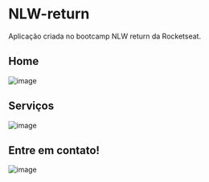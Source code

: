 # NLW-return
Aplicação criada no bootcamp NLW return da Rocketseat.
## Home
![image](https://user-images.githubusercontent.com/89748693/175121475-26413f57-5c3a-468e-aeab-bc56ba34b13d.png)
## Serviços
![image](https://user-images.githubusercontent.com/89748693/175121530-f141e27c-2376-4903-a12d-977cfaf58508.png)
## Entre em contato!
![image](https://user-images.githubusercontent.com/89748693/175121691-27076734-4f66-4adf-aa00-fb99577a3658.png)


